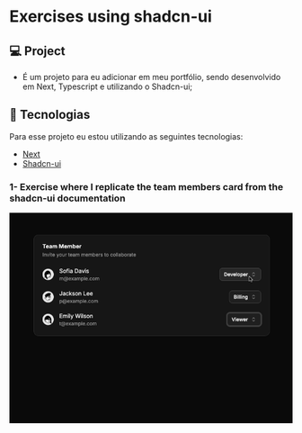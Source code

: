 # Exercises using shadcn-ui

## 💻 Project
- É um projeto para eu adicionar em meu portfólio, sendo desenvolvido em Next, Typescript e utilizando o Shadcn-ui;

## 🧪 Tecnologias

Para esse projeto eu estou utilizando as seguintes tecnologias:
- [Next](https://react.dev/learn)
- [Shadcn-ui]([https://openweathermap.org](https://ui.shadcn.com/))

### 1- Exercise where I replicate the team members card from the shadcn-ui documentation

<img src="https://github.com/andrezadesousa/card-member-shadcn-ui/blob/main/src/assets/card-team.gif" />
